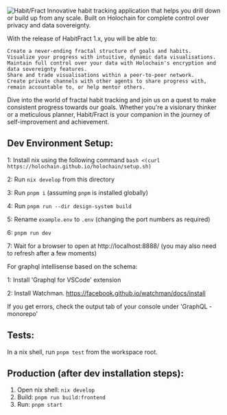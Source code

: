 ![Habit/Fract]([https://github.com/[username]/[reponame]/blob/[branch]/image.jpg](https://github.com/HabFract/monorepo/blob/main/ui/public/assets/logo.svg)?raw=true)
Innovative habit tracking application that helps you drill down or build up from any scale. Built on Holochain for complete control over privacy and data sovereignty.

With the release of HabitFract 1.x, you will be able to:

    Create a never-ending fractal structure of goals and habits.
    Visualize your progress with intuitive, dynamic data visualisations.
    Maintain full control over your data with Holochain's encryption and data sovereignty features.
    Share and trade visualisations within a peer-to-peer network.
    Create private channels with other agents to share progress with, remain accountable to, or help mentor others.

Dive into the world of fractal habit tracking and join us on a quest to make consistent progress towards our goals. Whether you're a visionary thinker or a meticulous planner, Habit/Fract is your companion in the journey of self-improvement and achievement.

## Dev Environment Setup:
1: Install nix using the following command
`bash <(curl https://holochain.github.io/holochain/setup.sh)`

2: Run `nix develop` from this directory

3: Run `pnpm i` (assuming `pnpm` is installed globally)

4: Run `pnpm run --dir design-system build`

5: Rename `example.env` to `.env` (changing the port numbers as required)

6: `pnpm run dev`

7: Wait for a browser to open at http://localhost:8888/  (you may also need to refresh after a few moments)


For graphql intellisense based on the schema:

1: Install 'Graphql for VSCode' extension

2: Install Watchman. https://facebook.github.io/watchman/docs/install

If you get errors, check the output tab of your console under 'GraphQL - monorepo'

## Tests:

In a nix shell, run `pnpm test` from the workspace root.

## Production (after dev installation steps):

1. Open nix shell: `nix develop`
2. Build: `pnpm run build:frontend`
3. Run: `pnpm start`
